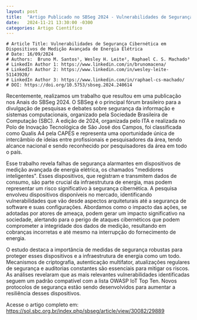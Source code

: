 ```yaml
---
layout: post
title:  "Artigo Publicado no SBSeg 2024 - Vulnerabilidades de Segurança Cibernética em Dispositivos de Medição Avançada de Energia Elétrica"
date:   2024-11-21 13:30:00 -0300
categories: Artigo Científico
---
```

```text
# Article Title: Vulnerabilidades de Segurança Cibernética em Dispositivos de Medição Avançada de Energia Elétrica
# Date: 16/09/2024
# Authors:  Bruno M. Santos¹, Wesley H. Leite², Raphael C. S. Machado³
# LinkedIn Author 1: https://www.linkedin.com/in/brunomacena/
# LinkedIn Author 2: https://www.linkedin.com/in/wesley-leite-51143920/
# LinkedIn Author 3: https://www.linkedin.com/in/raphael-cs-machado/
# DOI: https://doi.org/10.5753/sbseg.2024.240614
```
Recentemente, realizamos um trabalho que resultou em uma publicação nos Anais do SBSeg 2024. O SBSeg é o principal fórum brasileiro para a divulgação de pesquisas e debates sobre segurança da informação e sistemas computacionais, organizado pela Sociedade Brasileira de Computação (SBC). A edição de 2024, organizada pelo ITA e realizada no Polo de Inovação Tecnológica de São José dos Campos, foi classificada como Qualis A4 pela CAPES e representa uma oportunidade única de intercâmbio de ideias entre profissionais e pesquisadores da área, tendo alcance nacional e sendo reconhecido por pesquisadores da área em todo o país. 
 
Esse trabalho revela falhas de segurança alarmantes em dispositivos de medição avançada de energia elétrica, os chamados "medidores inteligentes".  Esses dispositivos, que registram e transmitem dados de consumo, são parte crucial da infraestrutura de energia, mas podem representar um risco significativo à segurança cibernética. A pesquisa envolveu dispositivos disponíveis no mercado, identificando vulnerabilidades que vão desde aspectos arquiteturais até a segurança de software e suas configurações. Abordamos como  o impacto das ações, se adotadas por atores de ameaça, podem gerar um impacto significativo na sociedade, alertando para o perigo de ataques cibernéticos que podem comprometer a integridade dos dados de medição, resultando em cobranças incorretas e até mesmo na interrupção do fornecimento de energia.
 
O estudo destaca a importância de medidas de segurança robustas para proteger esses dispositivos e a infraestrutura de energia como um todo.  Mecanismos de criptografia, autenticação multifator, atualizações regulares de segurança e auditorias constantes são essenciais para mitigar os riscos. As análises revelaram que as mais relevantes vulnerabilidades identificadas seguem um padrão compatível com a lista OWASP IoT Top Ten. Novos protocolos de segurança estão sendo desenvolvidos para aumentar a resiliência desses dispositivos.

Acesse o artigo completo em: https://sol.sbc.org.br/index.php/sbseg/article/view/30082/29889
